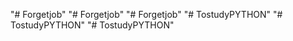 "# Forgetjob" 
"# Forgetjob" 
"# Forgetjob" 
"# TostudyPYTHON" 
"# TostudyPYTHON" 
"# TostudyPYTHON" 
